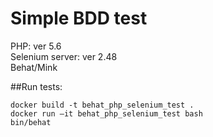 # Simple BDD test
PHP: ver 5.6  
Selenium server: ver 2.48  
Behat/Mink  

##Run tests:
```
docker build -t behat_php_selenium_test .
docker run —it behat_php_selenium_test bash
bin/behat
```

